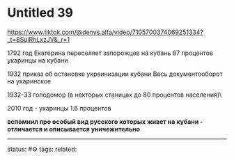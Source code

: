 # Untitled 39
https://www.tiktok.com/@denys.alfa/video/7105700374069251334?_t=8SujRhLxzJV&_r=1

1792 год Екатерина переселяет запорожцев на кубань
87 процентов укаринцы на кубани

1932 приказ об остановке украинизации кубани
Весь документооборот на укаринское

1932-33 голодомор (в некторых станицах до 80 процентов населения)\

2010 год - укаринцы 1.6 процентов 

**вспомнил про особый вид русского которых живет на кубани - отличается и описывается уничежительно**

--- 
status: #⚙️ 
tags: 
related: 